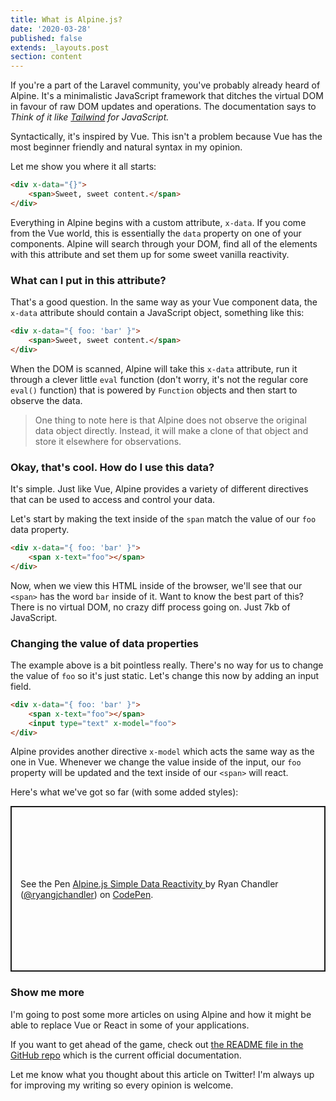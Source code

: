 ```yaml
---
title: What is Alpine.js?
date: '2020-03-28'
published: false
extends: _layouts.post
section: content
---
```

If you're a part of the Laravel community, you've probably already heard of Alpine. It's a minimalistic JavaScript framework that ditches the virtual DOM in favour of raw DOM updates and operations. The documentation says to *Think of it like [Tailwind](https://tailwindcss.com/) for JavaScript.*

Syntactically, it's inspired by Vue. This isn't a problem because Vue has the most beginner friendly and natural syntax in my opinion.

Let me show you where it all starts:

```html
<div x-data="{}">
    <span>Sweet, sweet content.</span>
</div>
```

Everything in Alpine begins with a custom attribute, `x-data`. If you come from the Vue world, this is essentially the `data` property on one of your components. Alpine will search through your DOM, find all of the elements with this attribute and set them up for some sweet vanilla reactivity.

### What can I put in this attribute?

That's a good question. In the same way as your Vue component data, the `x-data` attribute should contain a JavaScript object, something like this:

```html
<div x-data="{ foo: 'bar' }">
    <span>Sweet, sweet content.</span>
</div>
```

When the DOM is scanned, Alpine will take this `x-data` attribute, run it through a clever little `eval` function (don't worry, it's not the regular core `eval()` function) that is powered by `Function` objects and then start to observe the data.

> One thing to note here is that Alpine does not observe the original data object directly. Instead, it will make a clone of that object and store it elsewhere for observations.

### Okay, that's cool. How do I use this data?

It's simple. Just like Vue, Alpine provides a variety of different directives that can be used to access and control your data.

Let's start by making the text inside of the `span` match the value of our `foo` data property.

```html
<div x-data="{ foo: 'bar' }">
    <span x-text="foo"></span>
</div>
```

Now, when we view this HTML inside of the browser, we'll see that our `<span>` has the word `bar` inside of it. Want to know the best part of this? There is no virtual DOM, no crazy diff process going on. Just 7kb of JavaScript.

### Changing the value of data properties

The example above is a bit pointless really. There's no way for us to change the value of `foo` so it's just static. Let's change this now by adding an input field.

```html
<div x-data="{ foo: 'bar' }">
    <span x-text="foo"></span>
    <input type="text" x-model="foo">
</div>
```

Alpine provides another directive `x-model` which acts the same way as the one in Vue. Whenever we change the value inside of the input, our `foo` property will be updated and the text inside of our `<span>` will react.

Here's what we've got so far (with some added styles):

<p class="codepen" data-height="265" data-theme-id="dark" data-default-tab="html,result" data-user="ryangjchandler" data-slug-hash="oNXJaKg" data-preview="true" style="height: 265px; box-sizing: border-box; display: flex; align-items: center; justify-content: center; border: 2px solid; margin: 1em 0; padding: 1em;" data-pen-title="Alpine.js Simple Data Reactivity ">
  <span>See the Pen <a href="https://codepen.io/ryangjchandler/pen/oNXJaKg">
  Alpine.js Simple Data Reactivity </a> by Ryan Chandler (<a href="https://codepen.io/ryangjchandler">@ryangjchandler</a>)
  on <a href="https://codepen.io">CodePen</a>.</span>
</p>
<script async src="https://static.codepen.io/assets/embed/ei.js"></script>

### Show me more

I'm going to post some more articles on using Alpine and how it might be able to replace Vue or React in some of your applications.

If you want to get ahead of the game, check out [the README file in the GitHub repo](https://github.com/alpinejs/alpine) which is the current official documentation.

Let me know what you thought about this article on Twitter! I'm always up for improving my writing so every opinion is welcome.